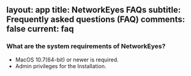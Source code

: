 layout: app
title: NetworkEyes FAQs
subtitle: Frequently asked questions (FAQ)
comments: false
current: faq
---

### What are the system requirements of NetworkEyes?
- MacOS 10.7(64-bit) or newer is required.
- Admin privileges for the Installation.
